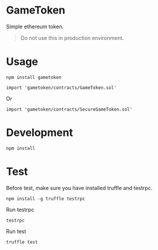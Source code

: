# GameToken

Simple ethereum token.

> Do not use this in production environment.

# Usage

    npm install gametoken

    import 'gametoken/contracts/GameToken.sol'

Or

    import 'gametoken/contracts/SecureGameToken.sol'

# Development

    npm install

# Test

Before test, make sure you have installed truffle and testrpc.

    npm install -g truffle testrpc

Run testrpc

    testrpc

Run test

    truffle test
